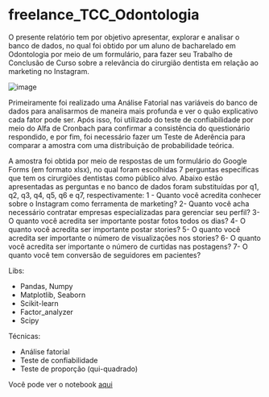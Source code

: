 # freelance_TCC_Odontologia

O presente relatório tem por objetivo apresentar, explorar e analisar o banco de dados, no qual foi obtido por um aluno de bacharelado em Odontologia por meio de um formulário, para fazer seu Trabalho de Conclusão de Curso sobre a relevância do cirurgião dentista em relação ao marketing no Instagram.

![image](https://user-images.githubusercontent.com/64214285/198303295-ef9b9e75-df14-4ae5-9a3d-64ef7fb8211c.png)

Primeiramente foi realizado uma Análise Fatorial nas variáveis do banco de dados para analisarmos de maneira mais profunda e ver o quão explicativo cada fator pode ser. Após isso, foi utilizado do teste de confiabilidade por meio do Alfa de Cronbach para confirmar a consistência do questionário respondido, e por fim, foi necessário fazer um Teste de Aderência para comparar a amostra com uma distribuição de probabilidade teórica.

A amostra foi obtida por meio de respostas de um formulário do Google Forms (em formato xlsx), no qual foram escolhidas 7 perguntas específicas que tem os cirurgiões dentistas como público alvo. Abaixo estão apresentadas as perguntas e no banco de dados foram substituídas por q1, q2, q3, q4, q5, q6 e q7, respectivamente:
1 - Quanto você acredita conhecer sobre o Instagram como ferramenta de marketing?
2- Quanto você acha necessário contratar empresas especializadas para gerenciar seu perfil?
3- O quanto você acredita ser importante postar fotos todos os dias?
4- O quanto você acredita ser importante postar stories?
5- O quanto você acredita ser importante o número de visualizações nos stories?
6- O quanto você acredita ser importante o número de curtidas nas postagens?
7- O quanto você tem conversão de seguidores em pacientes?

 
 Libs:
 - Pandas, Numpy
 - Matplotlib, Seaborn
 - Scikit-learn
 - Factor_analyzer
 - Scipy 

Técnicas:
- Análise fatorial
- Teste de confiabilidade
- Teste de proporção (qui-quadrado)

Você pode ver o notebook <a href="https://github.com/JulioHenri/freelance_TCC_Odontologia/blob/main/analise_fatorial.ipynb"> aqui 
